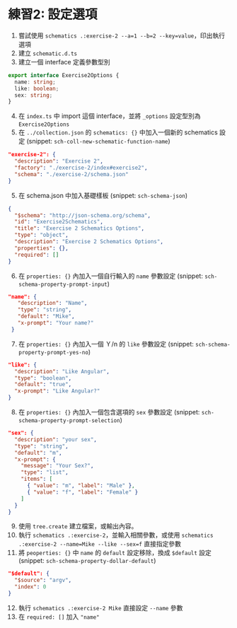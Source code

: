 # 練習2: 設定選項

1. 嘗試使用 `schematics .:exercise-2 --a=1 --b=2 --key=value`，印出執行選項
2. 建立 `schematic.d.ts`
3. 建立一個 interface 定義參數型別
```typescript
export interface Exercise2Options {
  name: string;
  like: boolean;
  sex: string;
}
```
4. 在 `index.ts` 中 import 這個 interface，並將 `_options` 設定型別為 `Exercise2Options`
5. 在 `../collection.json` 的 `schematics: {}` 中加入一個新的 schematics 設定 (snippet: `sch-coll-new-schematic-function-name`)
```json
"exercise-2": {
  "description": "Exercise 2",
  "factory": "./exercise-2/index#exercise2",
  "schema": "./exercise-2/schema.json"
}
```
5. 在 schema.json 中加入基礎樣板 (snippet: `sch-schema-json`)
```json
{
  "$schema": "http://json-schema.org/schema",
  "id": "Exercise2Schematics",
  "title": "Exercise 2 Schematics Options",
  "type": "object",
  "description": "Exercise 2 Schematics Options",
  "properties": {},
  "required": []
}

```
6. 在 `properties: {}` 內加入一個自行輸入的 `name` 參數設定 (snippet: `sch-schema-property-prompt-input`)
```json
"name": {
   "description": "Name",
   "type": "string",
   "default": "Mike",
   "x-prompt": "Your name?"
 }
```
7. 在 `properties: {}` 內加入一個 Ｙ/n 的 `like` 參數設定 (snippet: `sch-schema-property-prompt-yes-no`)
```json
"like": {
  "description": "Like Angular",
  "type": "boolean",
  "default": "true",
  "x-prompt": "Like Angular?"
}
```
8. 在 `properties: {}` 內加入一個包含選項的 `sex` 參數設定 (snippet: `sch-schema-property-prompt-selection`)
```json
"sex": {
  "description": "your sex",
  "type": "string",
  "default": "m",
  "x-prompt": {
    "message": "Your Sex?",
    "type": "list",
    "items": [
      { "value": "m", "label": "Male" },
      { "value": "f", "label": "Female" }
    ]
  }
}
```
9. 使用 `tree.create` 建立檔案，或輸出內容。
10. 執行 `schematics .:exercise-2`，並輸入相關參數，或使用 `schematics .:exercise-2 --name=Mike --like --sex=f` 直接指定參數
11. 將 `peoperties: {}` 中 `name` 的 `default` 設定移除，換成 `$default` 設定 (snippet: `sch-schema-property-dollar-default`)
```json
"$default": {
  "$source": "argv",
  "index": 0
}
```
12. 執行 `schematics .:exercise-2 Mike` 直接設定 `--name` 參數
13. 在 `required: []` 加入 `"name"`